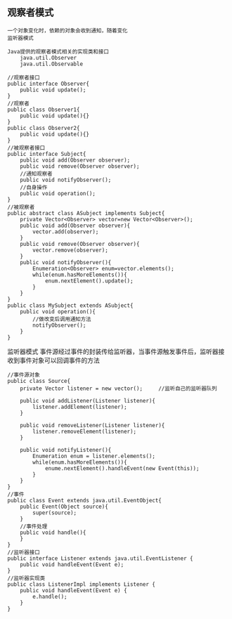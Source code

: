 观察者模式
-



	一个对象变化时，依赖的对象会收到通知，随着变化
	监听器模式

	Java提供的观察者模式相关的实现类和接口
		java.util.Observer
		java.util.Observable
	    
    //观察者接口
    public interface Observer{
        public void update();
    }
    //观察者
    public class Observer1{
        public void update(){}
    }
    public class Observer2{
        public void update(){}
    }
    //被观察者接口
    public interface Subject{
        public void add(Observer observer);
        public void remove(Observer observer);
        //通知观察者
        public void notifyObserver();
        //自身操作
        public void operation();
    }
    //被观察者
    public abstract class ASubject implements Subject{
        private Vector<Observer> vector=new Vector<Observer>();
        public void add(Observer observer){
            vector.add(observer);
        }
        public void remove(Observer observer){
            vector.remove(observer);
        }
        public void notifyObserver(){
            Enumeration<Observer> enum=vector.elements();
            while(enum.hasMoreElements()){
                enum.nextElement().update();
            }
        }
    }
    public class MySubject extends ASubject{
        public void operation(){
            //做改变后调用通知方法
            notifyObserver();
        }
    }
	
	
	
监听器模式
	事件源经过事件的封装传给监听器，当事件源触发事件后，监听器接收到事件对象可以回调事件的方法
	
	//事件源对象
	public class Source{
		private Vector listener = new vector();		//监听自己的监听器队列
		
		public void addListener(Listener listener){
			listener.addElement(listener);
		}
		
		public void removeListener(Listener listener){
			listener.removeElement(listener);
		}
		
		public void notifyListener(){
			Enumeration enum = listener.elements();
			while(enum.hasMoreElements()){
				enume.nextElement().handleEvent(new Event(this));
			}
		}
	}
	//事件
	public class Event extends java.util.EventObject{
		public Event(Object source){
			super(source);
		}
		//事件处理
		public void handle(){
		}
	}
	//监听器接口
	public interface Listener extends java.util.EventListener {         
		public void handleEvent(Event e);     
	}
	//监听器实现类
	public class ListenerImpl implements Listener {
		public void handleEvent(Event e) {
			e.handle();
		}
	}